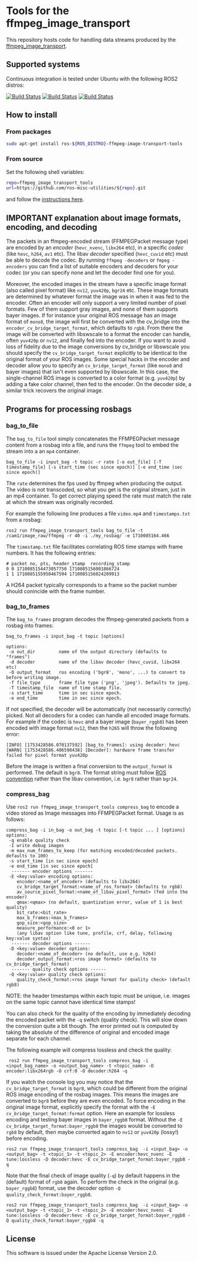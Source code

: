 # Tools for the ffmpeg\_image\_transport

This repository hosts code for handling data streams produced by the [ffmpeg_image_transport](https://github.com/ros-misc-utilities/ffmpeg_image_transport.git).

## Supported systems

Continuous integration is tested under Ubuntu with the following ROS2 distros:

 [![Build Status](https://build.ros2.org/buildStatus/icon?job=Hdev__ffmpeg_image_transport_tools__ubuntu_jammy_amd64&subject=Humble)](https://build.ros2.org/job/Hdev__ffmpeg_image_transport_tools__ubuntu_jammy_amd64/)
 [![Build Status](https://build.ros2.org/buildStatus/icon?job=Jdev__ffmpeg_image_transport_tools__ubuntu_noble_amd64&subject=Jazzy)](https://build.ros2.org/job/Jdev__ffmpeg_image_transport_tools__ubuntu_noble_amd64/)
 [![Build Status](https://build.ros2.org/buildStatus/icon?job=Rdev__ffmpeg_image_transport_tools__ubuntu_noble_amd64&subject=Rolling)](https://build.ros2.org/job/Rdev__ffmpeg_image_transport_tools__ubuntu_noble_amd64/)

## How to install

### From packages

```bash
sudo apt-get install ros-${ROS_DISTRO}-ffmpeg-image-transport-tools
```

### From source

Set the following shell variables:
```bash
repo=ffmpeg_image_transport_tools
url=https://github.com/ros-misc-utilities/${repo}.git
```
and follow the [instructions here](https://github.com/ros-misc-utilities/.github/blob/master/docs/build_ros_repository.md).

## IMPORTANT explanation about image formats, encoding, and decoding

The packets in an ffmpeg-encoded stream (FFMPEGPacket message type) are encoded by an *encoder* (``hevc_nvenc``, ``libx264`` etc), in a specific *codec* (like ``hevc``, ``h264``, ``av1`` etc).
The libav *decoder* specified (``hevc_cuvid`` etc) must be able to decode the codec.
By running ``ffmpeg -decoders`` or ``fmpeg -encoders`` you can find a list of suitable encoders and decoders for your codec (or you can specify none and let the decoder find one for you).

Moreover, the encoded images in the stream have a specific image format (also called pixel format) like ``nv12``, ``yuv420p``, ``bgr24`` etc.
These image formats are determined by whatever format the image was in when it was fed to the encoder.
Often an encoder will only support a very limited number of pixel formats. Few of them support gray images, and none of them supports bayer images.
If for instance your original ROS message has an image format of ``mono8``, the image will first be converted with the cv\_bridge into the ``encoder_cv_bridge_target_format``, which defaults to ``rgb8``.
From there the image will be converted with libswscale to a format the encoder can handle, often ``yuv420p`` or ``nv12``, and finally fed into the encoder.
If you want to avoid loss of fidelity due to the image conversions by cv\_bridge or libswscale you should specify the ``cv_bridge_target_format`` explicitly to be identical to the original format of your ROS images.
Some special hacks in the encoder and decoder allow you to specify an ``cv_bridge_target_format`` (like ``mono8`` and bayer images) that isn't even supported by libswscale. In this case, the single-channel ROS image is converted to a color format (e.g. ``yuv420p``) by adding a fake color channel, then fed to the encoder.
On the decoder side, a similar trick recovers the original image.

## Programs for processing rosbags

### bag\_to\_file
The ``bag_to_file`` tool simply concatenates the FFMPEGPacket message content from a rosbag into a file, and runs the ``ffmpeg`` tool to
embed the stream into a an ``mp4`` container.
```
bag_to_file -i input_bag -t topic -r rate [-o out_file] [-T timestamp_file] [-s start_time (sec since epoch)] [-e end_time (sec since epoch)]
```

The ``rate`` determines the fps used by ffmpeg when producing the output.
The video is not transcoded, so what you get is the original stream, just in an mp4 container.
To get correct playing speed the rate must match the rate at which the stream was originally recorded.

For example the following line produces a file ``video.mp4`` and ``timestamps.txt`` from a rosbag:
```
ros2 run ffmpeg_image_transport_tools bag_to_file -t /cam1/image_raw/ffmpeg -r 40 -i ./my_rosbag/ -e 1710085164.466
```

The ``timestamp.txt`` file facilitates correlating ROS time stamps with frame numbers. It has the following entries:
```
# packet no, pts, header_stamp  recording_stamp
0 0 1710085154473057750 1710085156001866724
1 1 1710085155950467594 1710085156024209913
```
A H264 packet typically corresponds to a frame so the packet number should conincide with the  frame number.

### bag\_to\_frames

The ``bag_to_frames`` program  decodes the ffmpeg-generated packets from a rosbag into frames:
```
bag_to_frames -i input_bag -t topic [options]

options:
 -o out_dir         name of the output directory (defaults to "frames")
 -d decoder         name of the libav decoder (hevc_cuvid, libx264 etc)
 -O output_format   ros encoding ('bgr8', 'mono', ...) to convert to before writing image.
 -f file_type       frame file type ('png', 'jpeg'). Defaults to jpeg.
 -T timestamp_file  name of time stamp file.
 -s start_time      time in sec since epoch.
 -e end_time        time in sec since epoch.
```
If not specified, the decoder will be automatically (not necessarily correctly) picked. Not all decoders for a codec can handle all encoded image formats.
For example if the codec is ``hevc`` and a bayer image (``bayer_rggb8``) has been encoded with image format ``nv12``, then the ``h265`` will throw the following error:
```
[INFO] [1753428586.070137592] [bag_to_frames]: using decoder: hevc
[WARN] [1753428586.406598438] [Decoder]: hardware frame transfer failed for pixel format yuv420p
```
Before the image is written a final conversion to the ``output_format`` is performed. The default is ``bgr8``.
The format string must follow [ROS convention](https://docs.ros.org/en/jazzy/p/sensor_msgs/generated/program_listing_file_include_sensor_msgs_image_encodings.hpp.html) rather than the libav convention, i.e. ``bgr8`` rather than ``bgr24``.


### compress\_bag

Use ``ros2 run ffmpeg_image_transport_tools compress_bag`` to encode a video stored as Image messages into FFMPEGPacket format.
Usage is as follows:
```
compress_bag -i in_bag -o out_bag -t topic [-t topic ... ] [options]
options:
 -q enable quality check
 -I write debug images
 -m max_num_frames_to_keep (for matching encoded/decoded packets. defaults to 100)
 -s start_time [in sec since epoch]
 -e end_time [in sec since epoch]
  ------- encoder options -------
 -E <key:value> encoding options:
    encoder:<name_of_encoder> (defaults to libx264)
    cv_bridge_target_format:<name_of_ros_format> (defaults to rgb8)
    av_source_pixel_format:<name_of_libav_pixel_format> (fed into the encoder)
    qmax:<qmax> (no default, quantization error, value of 1 is best quality)
    bit_rate:<bit_rate>
    max_b_frames:<max_b_frames>
    gop_size:<gop_size>
    measure_performance:<0 or 1>
    (any libav option like tune, profile, crf, delay, following key:value syntax)
  ------- decoder options ------
 -D <key:value> decoder options:
    decoder:<name_of_decoder> (no default, use e.g. h264)
    decoder_output_format:<ros image format> (defaults to cv_bridge_target_format)
  ------- quality check options ------
 -Q <key:value> quality check options:
    quality_check_format:<ros image format for quality check> (default rgb8)
```
NOTE: the header timestamps within each topic must be unique, i.e. images on the same topic cannot have identical time stamps!

You can also check for the quality of the encoding by immediately decoding the encoded packet with the ``-q`` switch (quality check).
This will slow down the conversion quite a bit though.
The error printed out is computed by taking the absolute of the difference of original and encoded image separate for each channel.

The following example will compress lossless and check the quality:
```
 ros2 run ffmpeg_image_transport_tools compress_bag -i <input_bag_name> -o <output_bag_name> -t <topic_name> -O encoder:libx264rgb -O crf:0 -O decoder:h264 -q
```

If you watch the console log you may notice that the ``cv_bridge_target_format`` is ``bgr8``, which could be different from the original ROS image encoding
of the rosbag images.
This means the images are converted to ``bgr8`` before they are even encoded.
To force encoding in the original image format, explicitly specify the format with the ``-E cv_bridge_target_format:format`` option.
Here an example for lossless encoding and testing bayer images in ``bayer_rggb8`` format. Without the ``-E cv_bridge_target_format:bayer_rggb8``
the images would be converted to ``rgb8`` by default, then maybe converted again to ``nv12`` or ``yuv420p`` (lossy!) before encoding.
```
ros2 run ffmpeg_image_transport_tools compress_bag  -i <input_bag> -o <output_bag> -t <topic_1> -t <topic_2> -E encoder:hevc_nvenc -E tune:lossless -D decoder:hevc -E cv_bridge_target_format:bayer_rggb8 -q
```

Note that the final check of image quality (``-q``) by default happens in the (default) format of ``rgb8`` again.
To perform the check in the original (e.g. ``bayer_rggb8``) format, use the decoder option ``-Q quality_check_format:bayer_rggb8``.
```
ros2 run ffmpeg_image_transport_tools compress_bag  -i <input_bag> -o <output_bag> -t <topic_1> -t <topic_2> -E encoder:hevc_nvenc -E tune:lossless -D decoder:hevc -E cv_bridge_target_format:bayer_rggb8 -Q quality_check_format:bayer_rggb8 -q
```

## License

This software is issued under the Apache License Version 2.0.
